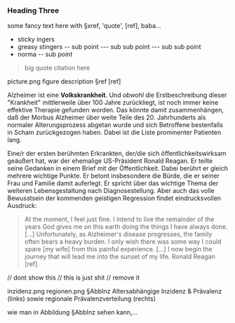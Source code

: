 ### Heading Three

some fancy text here with §xref, 'quote', [ref], baba...

- sticky ingers
- greasy stingers
-- sub point
--- sub sub point
--- sub sub point
- norma
-- sub point

> big quote
citation here

picture.png
figure description  §ref [ref] 

Alzheimer ist eine **Volkskrankheit**. Und *obwohl* die Erstbeschreibung dieser "Krankheit" mittlerweile über 100 Jahre zurückliegt, ist noch immer keine effektive Therapie gefunden worden. Das könnte damit zusammenhängen, daß der Morbus Alzheimer über weite Teile des 20. Jahrhunderts als normaler Alterungsprozess abgetan wurde und sich Betroffene bestenfalls in Scham zurückgezogen haben. Dabei ist die Liste prominenter Patienten lang.

Eine/r der ersten berühmten Erkrankten, der/die sich öffentlichkeitswirksam geäußert hat, war der ehemalige US-Präsident Ronald Reagan. Er teilte seine Gedanken in einem Brief mit der Öffentlichkeit. Dabei berührt er gleich mehrere wichtige Punkte. Er betont insbesondere die Bürde, die er seiner Frau und Familie damit auferlegt. Er spricht über das wichtige Thema der weiteren Lebensgestaltung nach Diagnosestellung. Aber auch das volle Bewusstsein der kommenden geistigen Regression findet eindrucksvollen Ausdruck:

> At the moment, I feel just fine. I intend to live the remainder of the years God gives me on this earth doing the things I have always done. […] Unfortunately, as Alzheimer's disease progresses, the family often bears a heavy burden. I only wish there was some way I could spare [my wife] from this painful experience. […] I now begin the journey that will lead me into the sunset of my life.
Ronald Reagan [ref]

// dont show this
// this is just shit
// remove it

inzidenz.png
regionen.png
§AbbInz Altersabhängige Inzidenz & Prävalenz (links) sowie regionale Prävalenzverteilung (rechts) 

wie man in Abbildung §AbbInz sehen kann,...
